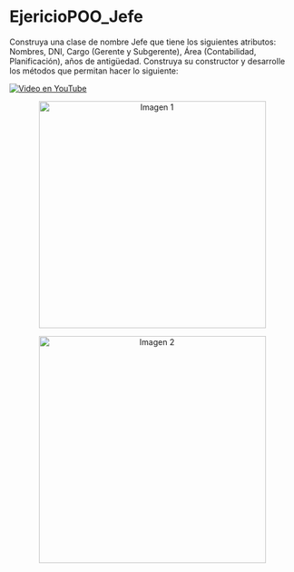 # EjericioPOO_Jefe
Construya una clase de nombre Jefe que tiene los siguientes atributos: Nombres, DNI, Cargo (Gerente y Subgerente), Área (Contabilidad, Planificación), años de antigüedad. Construya su constructor y desarrolle los métodos que permitan hacer lo siguiente:

[![Video en YouTube](https://img.youtube.com/vi/aXxKnixBm5o/0.jpg)](https://youtu.be/aXxKnixBm5o)

<p align="center">
  <img src="https://github.com/Benji379/EjericioPOO_Jefe/raw/main/assets/108637204/f79aef36-7a33-4767-b967-9873f7c5b8c8.png" alt="Imagen 1" width="400"/>
</p>
<p align="center">
  <img src="https://github.com/Benji379/EjericioPOO_Jefe/raw/main/assets/108637204/eb6842e1-9ecf-4da6-869f-58e8009fad55.png" alt="Imagen 2" width="400"/>
</p>
